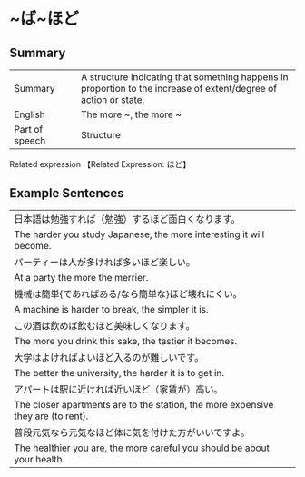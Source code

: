 # ~ば~ほど

## Summary

<table><tr>   <td>Summary<td>   <td>A structure indicating that something happens in proportion to the increase of extent/degree of action or state.</td><tr><tr>   <td>English<td>   <td>The more ~, the more ~</td><tr><tr>   <td>Part of speech<td>   <td>Structure</td><tr></table><tr>   <td>Related expression<td>   <td>【Related Expression: ほど】</td><tr></table></table>

## Example Sentences

<table><tr><td>日本語は勉強すれば（勉強）するほど面白くなります。<td><tr><tr><td>The harder you study Japanese, the more interesting it will become.<td><tr><tr><td>パーティーは人が多ければ多いほど楽しい。<td><tr><tr><td>At a party the more the merrier.<td><tr><tr><td>機械は簡単{であればある/なら簡単な}ほど壊れにくい。<td><tr><tr><td>A machine is harder to break, the simpler it is.<td><tr><tr><td>この酒は飲めば飲むほど美味しくなります。<td><tr><tr><td>The more you drink this sake, the tastier it becomes.<td><tr><tr><td>大学はよければよいほど入るのが難しいです。<td><tr><tr><td>The better the university, the harder it is to get in.<td><tr><tr><td>アパートは駅に近ければ近いほど（家賃が）高い。<td><tr><tr><td>The closer apartments are to the station, the more expensive they are (to rent).<td><tr><tr><td>普段元気なら元気なほど体に気を付けた方がいいですよ。<td><tr><tr><td>The healthier you are, the more careful you should be about your health.<td><tr></table>

